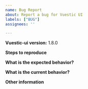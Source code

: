 ```yaml
---
name: Bug Report
about: Report a bug for Vuestic UI
labels: ["BUG"]
assignees: ''

---
```


**Vuestic-ui version:** 1.8.0

**Steps to reproduce**

**What is the expected behavior?**

**What is the current behavior?**

**Other information**
